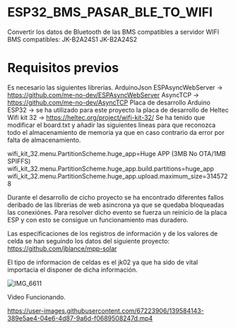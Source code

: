 # ESP32_BMS_PASAR_BLE_TO_WIFI
Convertir los datos de Bluetooth de las BMS compatibles a servidor WIFI
BMS compatibles:
JK-B2A24S1
JK-B2A24S2

# Requisitos previos
Es necesario las siguientes librerias.
ArduinoJson
ESPAsyncWebServer ->  https://github.com/me-no-dev/ESPAsyncWebServer
AsyncTCP -> https://github.com/me-no-dev/AsyncTCP
Placa de desarrollo Arduino ESP32 -> se ha utilizado para este proyecto la placa de desarrollo de Heltec Wifi kit 32 -> https://heltec.org/project/wifi-kit-32/
Se ha tenido que modificar el board.txt y añadir las siguientes lineas para que reconozca todo el almacenamiento de memoria ya que en caso contrario da error por falta de almacenamiento.

wifi_kit_32.menu.PartitionScheme.huge_app=Huge APP (3MB No OTA/1MB SPIFFS)
wifi_kit_32.menu.PartitionScheme.huge_app.build.partitions=huge_app
wifi_kit_32.menu.PartitionScheme.huge_app.upload.maximum_size=3145728

Durante el desarrollo de cicho proyecto se ha encontrado diferentes fallos deribado de las librerias de web asincrona ya que se quedaba bloqueadas las conexiónes.
Para resolver dicho evento se fuerza un reinicio de la placa ESP y con esto se consigue un funcionamiento mas duradero.

Las especificaciones de los registros de información y de los valores de celda se han seguindo los datos del siguiente proyecto:
https://github.com/jblance/mpp-solar

El tipo de informacion de celdas es el jk02 ya que ha sido de vital importacia el disponer de dicha información.

![IMG_6611](https://user-images.githubusercontent.com/67223906/139583861-0e8e435f-061e-4fbb-ad72-fddf9bb97183.jpg)

Video Funcionando.

https://user-images.githubusercontent.com/67223906/139584143-389e5ae4-04e6-4d87-9a6d-f0689508247d.mp4



